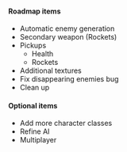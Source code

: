 #### Roadmap items
* Automatic enemy generation
* Secondary weapon (Rockets)
* Pickups
    * Health
    * Rockets
* Additional textures
* Fix disappearing enemies bug
* Clean up

#### Optional items
* Add more character classes
* Refine AI
* Multiplayer